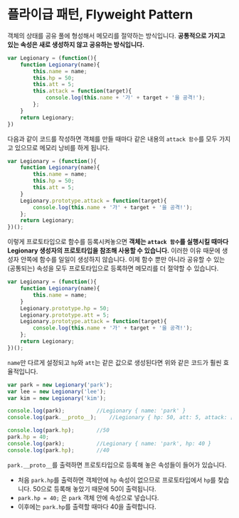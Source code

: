 # 플라이급 패턴, Flyweight Pattern

객체의 상태를 공유 풀에 형성해서 메모리를 절약하는 방식입니다. **공통적으로 가지고 있는 속성은 새로 생성하지 않고 공유하는 방식입니다.** 

```javascript
var Legionary = (function(){
    function Legionary(name){
        this.name = name;
        this.hp = 50;
        this.att = 5;
        this.attack = function(target){
            console.log(this.name + '가' + target + '을 공격!');
        };
    }
    return Legionary;
})
```

다음과 같이 코드를 작성하면 객체를 만들 때마다 같은 내용의 `attack 함수`를 모두 가지고 있으므로 메모리 낭비를 하게 됩니다.

```javascript
var Legionary = (function(){
    function Legionary(name){
        this.name = name;
        this.hp = 50;
        this.att = 5;
    }
    Legionary.prototype.attack = function(target){
        console.log(this.name + '가' + target + '을 공격!');
    };
    return Legionary;
})();
```

이렇게 프로토타입으로 함수를 등록시켜놓으면 **객체는 `attack 함수`를 실행시킬 때마다 Legionary 생성자의 프로토타입을 참조해 사용할 수 있습니다.** 이러한 이유 때문에 생성자 안쪽에 함수를 일일이 생성하지 않습니다. 이제 함수 뿐만 아니라 공유할 수 있는(공통되는) 속성을 모두 프로토타입으로 등록하면 메모리를 더 절약할 수 있습니다.

```javascript
var Legionary = (function(){
    function Legionary(name){
        this.name = name;
    }
    Legionary.prototype.hp = 50;
    Legionary.prototype.att = 5;
    Legionary.prototype.attack = function(target){
        console.log(this.name + '가' + target + '을 공격!');
    };
    return Legionary;
})();
```

`name`만 다르게 설정되고 `hp`와 `att`는 같은 값으로 생성된다면 위와 같은 코드가 훨씬 효율적입니다.

```javascript
var park = new Legionary('park');
var lee = new Legionary('lee');
var kim = new Legionary('kim');

console.log(park);			//Legionary { name: 'park' }
console.log(park.__proto__);	//Legionary { hp: 50, att: 5, attack: [Function] }

console.log(park.hp);		//50
park.hp = 40;
console.log(park);			//Legionary { name: 'park', hp: 40 }
console.log(park.hp);		//40
```

`park.__proto__`를 출력하면 프로토타입으로 등록해 놓은 속성들이 들어가 있습니다. 

* 처음  `park.hp`를 출력하면 객체안에 `hp` 속성이 없으므로 프로토타입에서 `hp`를 찾습니다. 50으로 등록해 놓았기 때문에 50이 출력됩니다.
* `park.hp = 40;` 은 `park` 객체 안에 속성으로 넣습니다.
* 이후에는 `park.hp`를 출력할 때마다 40을 출력합니다.